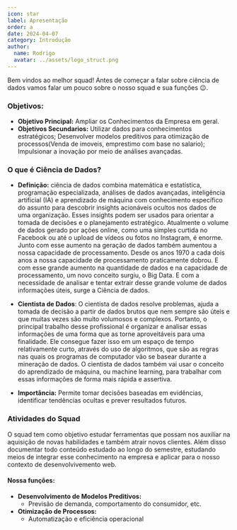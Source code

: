 ```yaml
---
icon: star
label: Apresentação
order: a
date: 2024-04-07
category: Introdução
author:
  name: Rodrigo
  avatar: ../assets/logo_struct.png
---
```


Bem vindos ao melhor squad! Antes de começar a falar sobre ciência de dados vamos falar um pouco sobre o nosso squad e sua funções 😉.

### Objetivos:
- **Objetivo Principal:** Ampliar os Conhecimentos da Empresa em geral.   
- **Objetivos Secundarios:**
Utilizar dados para conhecimentos estratégicos;
Desenvolver modelos preditivos para otimização de processos(Venda de imoveis, emprestimo com base no salario);
Impulsionar a inovação por meio de análises avançadas.

### O que é Ciência de Dados?
- **Definição:**  ciência de dados combina matemática e estatística, programação especializada, análises de dados avançadas, inteligência artificial (IA) e aprendizado de máquina com conhecimento específico do assunto para descobrir insights acionáveis ocultos nos dados de uma organização. Esses insights podem ser usados para orientar a tomada de decisões e o planejamento estratégico.
Atualmente o volume de dados gerado por ações online, como uma simples curtida no Facebook ou até o upload de vídeos ou fotos no Instagram, é enorme. Junto com esse aumento na geração de dados também aumentou a nossa capacidade de processamento. Desde os anos 1970 a cada dois anos a nossa capacidade de processamento praticamente dobrou. E com esse grande aumento na quantidade de dados e na capacidade de processamento, um novo conceito surgiu, o Big Data. E com a necessidade de analisar e tentar extrair desse grande volume de dados informações úteis, surge a Ciência de dados.

- **Cientista de Dados**: O cientista de dados resolve problemas, ajuda a tomada de decisão a partir de dados brutos que nem sempre são úteis e que muitas vezes são muito volumosos e complexos. Portanto, o principal trabalho desse profissional é organizar e analisar essas informações de uma forma que as torne aproveitáveis para uma finalidade.
Ele consegue fazer isso em um espaço de tempo relativamente curto, através do uso de  algoritmos, que são as regras nas quais os programas de computador vão se basear durante a mineração de dados.
O cientista de dados também vai usar o conceito do aprendizado de máquina, ou machine learning, para trabalhar com essas informações de forma mais rápida e assertiva.

- **Importância:** Permite tomar decisões baseadas em evidências, identificar tendências ocultas e prever resultados futuros.


### Atividades do Squad
O squad tem como objetivo estudar ferramentas que possam nos auxiliar na aquisição de novas habilidades e também atrair novos clientes.
Além disso documentar todo conteúdo estudado ao longo do semestre, estudando meios de integrar esse conhecimento na empresa e aplicar para o nosso contexto de desenvolvivemento web.
#### Nossa funções:
- **Desenvolvimento de Modelos Preditivos:**
  - Previsão de demanda, comportamento do consumidor, etc.
- **Otimização de Processos:**
  - Automatização e eficiência operacional

